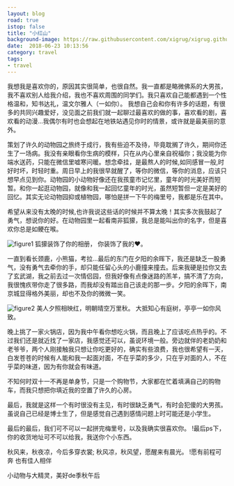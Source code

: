 ```yaml
---
layout: blog
road: true
istop: false
title: "小红山"
background-image: https://raw.githubusercontent.com/xigrug/xigrug.github.io/master/picture/linggusi.jpg 
date:  2018-06-23 10:13:56
category: travel
tags:
- travel
---
```


我想我是喜欢你的，原因其实很简单，也很自然。我一直都是略微佛系的大男孩，我不喜欢别人给我介绍，我也不喜欢周围的同学们。我只喜欢自己能都遇到一个性格温和，知书达礼，温文尔雅人（一如你）。
我想自己会和你有许多的话题，有很多的共同兴趣爱好，没见面之前我们就一起聊过最喜欢的做的事，喜欢看的剧，喜欢看的动漫...我偶尔有时也会想起在地铁站遇见你时的情景，或许就是最美丽的意外。

策划了许久的动物园之旅终于成行，我有些迫不及待，毕竟耽搁了许久，期间你还生了一场病。我没有亲眼看你生病的模样，只在从内心里亲自祝福你；我没能为你端水送药，只能在微信里嘘寒问暖。想念牵挂，是最熬人的时候,如同感冒一般,时好时坏，时轻时重。周日早上的我很早就醒了，等你的微信，等你的消息，应该只想早点见到你。动物园的小动物好像还在我孩童市记忆里，童年的时光美好而短暂。和你一起逛动物园，就像和我一起回忆童年的时光，虽然短暂但一定是美好的回忆。其实无论动物园抑或植物园，哪怕是拼一下午的梅里号，我都是乐在其中。

希望从来没有太晚的时候,也许我说这些话的时候并不算太晚！其实多次我鼓起了勇气，想说你的好。在动物园里一起看南非狐獴，我总是能叫出你的名字，但是喜欢你总是如鲠在喉。

![figure1](https://raw.githubusercontent.com/xigrug/xigrug.github.io/master/picture/20181105163513.jpg)
狐獴装饰了你的相册，
你装饰了我的❤。

一直到看长颈鹿，小熊猫，考拉...最后的东门在夕阳的余晖下，我还是缺乏一股勇气，没有勇气去牵你的手，却只能任留心头的小鹿撞来撞去。后来我硬是拉你又去了玄武湖，我之前去过一次情侣园，但我好像有点像迷路的羔羊，搞不清了方向，我很愧疚带你走了很多路，而我却没有踏出自己该走的那一步。夕阳的余晖下，南京城显得格外美丽，却也不及你的微微一笑。

![figure2](https://raw.githubusercontent.com/xigrug/xigrug.github.io/master/picture/20181105163528.jpg)
美人夕照相映红，明朝晴空万里秋。
大抵知心有庭树，亭亭一如你风致。

晚上挑了一家火锅店，因为我中午看你想吃火锅，而且晚上了应该吃点热乎的。不过我们还是就近找了一家店，我感觉还可以，虽说环境一般。旁边就伴的老奶奶和老爷爷，两个人刚接触我只想让你吃更好的，确实有些浪费，我也很希望有一天，白发苍苍的时候有人能和我一起面对面，不在乎菜的多少，只在乎对面的人，不在乎菜的味道，因为有你就会有味道。

不知何时双十一不再是单身节，只是一个购物节，大家都在忙着填满自己的购物车，而我只想把你填近我的空置了许久的心房。 

最后，我就是这样一个有时很没有主见，有时很缺乏勇气，有时会犯傻的大男孩。虽说自己已经是博士生了，但是感觉自己遇到感情问题上时可能还是小学生。

最后的最后，我们可不可以一起拼完梅里号，以及我确实很喜欢你。
!最后ps下，你的收货地址可不可以给我，我送你个小东西。

秋风来，秋夜凉，今后多穿衣裳;
秋风凉，秋风望，愿醒来有晨光。
!愿有前程可奔 也有佳人相伴

小动物与大精灵，美好de季秋午后

